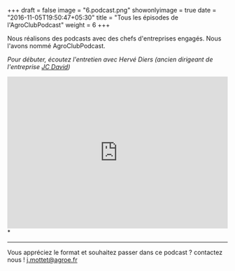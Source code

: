 +++
draft = false
image = "6.podcast.png"
showonlyimage = true
date = "2016-11-05T19:50:47+05:30"
title = "Tous les épisodes de l'AgroClubPodcast"
weight = 6
+++

<!--more-->


Nous réalisons des podcasts avec des chefs d'entreprises engagés. Nous l'avons nommé AgroClubPodcast.

*Pour débuter, écoutez l'entretien avec Hervé Diers (ancien dirigeant de l'entreprise [JC David](https://www.jcdavid.fr/))*

<iframe src="https://player.pippa.io/agro-club-podcast?theme=default&cover=1&latest=1" frameBorder="0" width="100%" height="348px" allow="autoplay"></iframe>*


---

Vous appréciez le format et souhaitez passer dans ce podcast ? contactez nous ! j.mottet@agroe.fr

